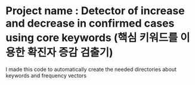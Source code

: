 # Project name : Detector of increase and decrease in confirmed cases using core keywords  (핵심 키워드를 이용한 확진자 증감 검출기)

I made this code to automatically create the needed directories about keywords and frequency vectors 
